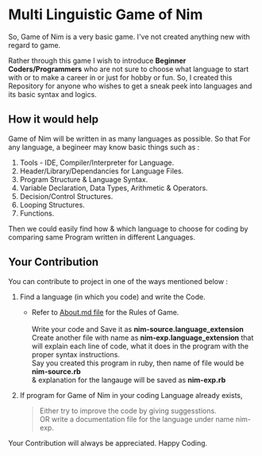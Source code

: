 
# Multi Linguistic Game of Nim

So, Game of Nim is a very basic game. I've not created anything new with regard to game.

Rather through this game I wish to introduce **Beginner Coders/Programmers** who are not
sure to choose what language to start with or to make a career in or just for hobby or fun.
So, I created this Repository for anyone who wishes to get a sneak peek into languages and
its basic syntax and logics.

## How it would help

Game of Nim will be written in as many languages as possible.
So that For any language, a begineer may know basic things such as :

1. Tools - IDE, Compiler/Interpreter for Language.
2. Header/Library/Dependancies for Language Files.
3. Program Structure & Language Syntax.
4. Variable Declaration, Data Types, Arithmetic & Operators.
5. Decision/Control Structures.
6. Looping Structures.
7. Functions.

Then we could easily find how & which language to choose for coding by comparing same Program
written in different Languages.

## Your Contribution

You can contribute to project in one of the ways mentioned below :

1. Find a language (in which you code) and write the Code.<br/>
   * Refer to [About.md file](https://github.com/elMaverick/Single-Heap-Game-of-Nim/blob/master/about.md) for the Rules of Game.<br/><br/>
   Write your code and Save it as **nim-source.language_extension**<br/>
   Create another file with name as **nim-exp.language_extension** that will explain each
   line of code, what it does in the program with the proper syntax instructions.<br/>
   Say you created this program in ruby, then name of file would be **nim-source.rb**<br/>
                    & explanation for the langauge will be saved as **nim-exp.rb**
   
2. If program for Game of Nim in your coding Language already exists,
   > Either try to improve the code by giving suggesstions.<br/>
   > OR write a documentation file for the language under name nim-exp.<language extension><br/>

Your Contribution will always be appreciated. Happy Coding.
